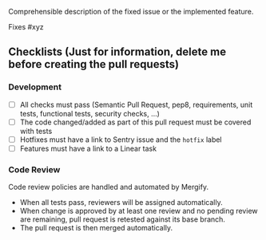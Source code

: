 Comprehensible description of the fixed issue or the implemented feature.

Fixes #xyz

## Checklists (Just for information, delete me before creating the pull requests)

### Development

- [ ] All checks must pass (Semantic Pull Request, pep8, requirements, unit tests, functional tests, security checks, …)
- [ ] The code changed/added as part of this pull request must be covered with tests
- [ ] Hotfixes must have a link to Sentry issue and the ``hotfix`` label
- [ ] Features must have a link to a Linear task

### Code Review

Code review policies are handled and automated by Mergify.

* When all tests pass, reviewers will be assigned automatically.
* When change is approved by at least one review and no pending review are
  remaining, pull request is retested against its base branch.
* The pull request is then merged automatically.

